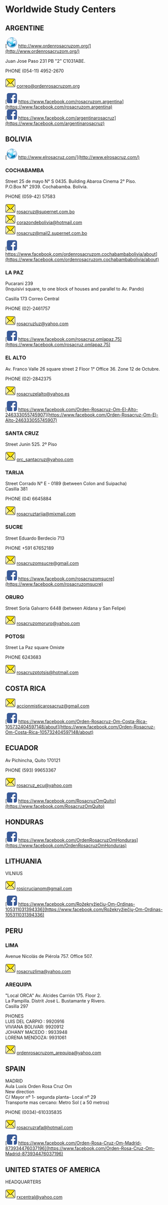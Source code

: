 # Worldwide Study Centers

## ARGENTINE
  
[![Web Page](/assets/img/globe_32px.png) http://www.ordenrosacruzom.org/](http://www.ordenrosacruzom.org/)
  
Juan Jose Paso 231 PB "2" C1031ABE.  
  
PHONE (054-11) 4952-2670
  
![E-Mail](/assets/img/email_32px.png) correo@ordenrosacruzom.org  
  
[![Facebook](/assets/img/facebook_32px.png) https://www.facebook.com/rosacruzom.argentina](https://www.facebook.com/rosacruzom.argentina)  
[![Facebook](/assets/img/facebook_32px.png) https://www.facebook.com/argentinarosacruz](https://www.facebook.com/argentinarosacruz)

## BOLIVIA

[![Web Page](/assets/img/globe_32px.png) http://www.elrosacruz.com/](http://www.elrosacruz.com/)  
  
### COCHABAMBA

Street 25 de mayo N° S 0435. Building Abaroa Cinema 2° Piso.  
P.O.Box N° 2939. Cochabamba. Bolivia.  
  
PHONE (059-42) 57583
  
![E-Mail](/assets/img/email_32px.png) rosacruz@supernet.com.bo  
![E-Mail](/assets/img/email_32px.png) corazondebolivia@hotmail.com  
![E-Mail](/assets/img/email_32px.png) rosacruz@mail2.supernet.com.bo  
  
[![Facebook](/assets/img/facebook_32px.png) https://www.facebook.com/ordenrosacruzom.cochabambabolivia/about](https://www.facebook.com/ordenrosacruzom.cochabambabolivia/about)
 
### LA PAZ

Pucarani 239  
(Inquisivi square, to one block of houses and parallel to Av. Pando)
  
Casilla 173 Correo Central
  
PHONE (02)-2461757
  
![E-Mail](/assets/img/email_32px.png) rosacruzluz@yahoo.com  
  
[![Facebook](/assets/img/facebook_32px.png) https://www.facebook.com/rosacruz.omlapaz.75](https://www.facebook.com/rosacruz.omlapaz.75)

### EL ALTO

Av. Franco Valle 26 square street 2  Floor 1° Office 36. Zone 12 de Octubre.
  
PHONE (02)-2842375

![E-Mail](/assets/img/email_32px.png) rosacruzelalto@yahoo.es

[![Facebook](/assets/img/facebook_32px.png) https://www.facebook.com/Orden-Rosacruz-Om-El-Alto-246333055745907](https://www.facebook.com/Orden-Rosacruz-Om-El-Alto-246333055745907)
 
### SANTA CRUZ

Street Junin 525.    2º Piso

![E-Mail](/assets/img/email_32px.png) orc_santacruz@yahoo.com
 
### TARIJA

Street Corrado N° E - 0189  (between Colon and Suipacha)  
Casilla 381  
  
PHONE (04) 6645884  
  
![E-Mail](/assets/img/email_32px.png) rosacruztarija@mixmail.com
 
### SUCRE

Street Eduardo Berdecio 713  
  
PHONE +591 67652189
  
![E-Mail](/assets/img/email_32px.png) rosacruzomsucre@gmail.com
  
[![Facebook](/assets/img/facebook_32px.png) https://www.facebook.com/rosacruzomsucre](https://www.facebook.com/rosacruzomsucre)
 
### ORURO

Street Soria Galvarro 6448 (between Aldana  y San Felipe)  
  
![E-Mail](/assets/img/email_32px.png) rosacruzomoruro@yahoo.com
 
### POTOSI
 
Street  La Paz  square Omiste  
  
PHONE 6243683
  
![E-Mail](/assets/img/email_32px.png) rosacruzptotsis@hotmail.com
 
## COSTA RICA

![E-Mail](/assets/img/email_32px.png) accionmisticarosacruz@gmail.com  
  
[![Facebook](/assets/img/facebook_32px.png) https://www.facebook.com/Orden-Rosacruz-Om-Costa-Rica-105732404597148/about](https://www.facebook.com/Orden-Rosacruz-Om-Costa-Rica-105732404597148/about)

## ECUADOR

Av Pichincha, Quito 170121  
  
PHONE (593) 99653367  
  
![E-Mail](/assets/img/email_32px.png) rosacruz_ecu@yahoo.com

[![Facebook](/assets/img/facebook_32px.png) https://www.facebook.com/RosacruzOmQuito](https://www.facebook.com/RosacruzOmQuito)
  
## HONDURAS

[![Facebook](/assets/img/facebook_32px.png) https://www.facebook.com/OrdenRosacruzOmHonduras](https://www.facebook.com/OrdenRosacruzOmHonduras)

## LITHUANIA

VILNIUS  
  
![E-Mail](/assets/img/email_32px.png) rosicrucianom@gmail.com

[![Facebook](/assets/img/facebook_32px.png) https://www.facebook.com/Rožekryžiečių-Om-Ordinas-105311031394336](https://www.facebook.com/Rožekryžiečių-Om-Ordinas-105311031394336)
  
## PERU

### LIMA

Avenue Nicolás de Piérola 757. Office 507.
  
![E-Mail](/assets/img/email_32px.png) rosacruzlima@yahoo.com
 
### AREQUIPA 
 
"Local ORCA" Av. Alcides Carrión 175. Floor 2.   
La Pampilla. Distrit José L. Bustamante y Rivero.   
Casilla 297  
 
PHONES  
LUIS DEL CARPIO : 9920916  
VIVIANA BOLIVAR: 9920912  
JOHANY MACEDO : 9933948  
LORENA MENDOZA: 9931061  

![E-Mail](/assets/img/email_32px.png) ordenrosacruzom_arequipa@yahoo.com
 
## SPAIN

MADRID  
Aula Luxis Orden Rosa Cruz Om  
New direction  
C/ Mayor nº 1- segunda planta- Local nº 29  
Transporte mas cercano: Metro Sol ( a 50 metros)  
  
PHONE (0034)-610335835  
  
![E-Mail](/assets/img/email_32px.png) rosacruzrafa@hotmail.com
  
[![Facebook](/assets/img/facebook_32px.png) https://www.facebook.com/Orden-Rosa-Cruz-Om-Madrid-873934476037196](https://www.facebook.com/Orden-Rosa-Cruz-Om-Madrid-873934476037196)
 
## UNITED STATES OF AMERICA

HEADQUARTERS

![E-Mail](/assets/img/email_32px.png) rxcentral@yahoo.com
